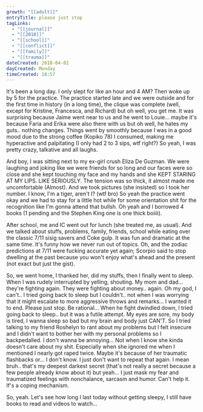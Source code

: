 ```yaml
---
growth: "[[adult]]"
entryTitle: please just stop
tagLinks:
  - "[[journal]]"
  - "[[2018]]"
  - "[[school]]"
  - "[[conflict]]"
  - "[[family]]"
  - "[[trauma]]"
dateCreated: 2018-04-02
dayCreated: Monday
timeCreated: 18:57
---
```

It's been a long day. I only slept for like an hour and 4 AM? Then woke up by 5 for the practice. The practice started late and we were outside and for the first time in history (in a long time), the clique was complete (well, except for Kristine, Francesca, and Richard) but oh well, you get me. It was surprising because Jaime went near to us and he went to Louie... maybe it's because Faria and Erika were also there with us but oh well, he hates my guts.. nothing changes. Things went by smoothly because I was in a good mood due to the strong coffee (Kopiko 78) I consumed, making me hyperactive and palpitating (I only had 2 to 3 sips, wtf right?) So yeah, I was pretty crazy, talkative and all laughs. 

And boy, I was sitting next to my ex-girl crush Eliza De Guzman. We were laughing and joking like we were friends for so long and our faces were so close and she kept touching my face and my hands and she KEPT STARING AT MY LIPS. LIKE SERIOUSLY. The tension was so thick, it almost made me uncomfortable (Almost). And we took pictures (she insisted) so I took her number. I know, I'm a tiger, aren't I? (wtf bro) So yeah the practice went okay and we had to stay for a little hot while for some orientation shit for the recognition like I'm gonna attend that bullsh. Oh yeah and I borrowed 4 books (1 pending and the Stephen King one is one thick boiiii). 

After school, me and IC went out for lunch (she treated me, as usual). And we talked about stuffs, problems, family, friends, school while eating over the classic 7/11 sisig savers and Coke gulp. It was fun and dramatic at the same time. It's funny how we never run out of topics. Oh, and the zodiac predictions at 7/11 were fucking accurate yet again; Scorpio said to stop dwelling at the past because you won't enjoy what's ahead and the present (not exact but just the gist). 

So, we went home, I thanked her, did my stuffs, then I finally went to sleep. When I was rudely interrupted by yelling, shouting. My mom and dad... they're fighting again. They were fighting about money.. again. Oh my god, I can't.. I tried going back to sleep but I couldn't.. not when I was worrying that it might escalate to more aggressive throws and remarks... I wanted it to end. Please just stop. Be rational... When he fight dwindled down, I tried going back to sleep.. but it was a futile attempt. My eyes are sore, my body is tired, I wanna sleep so bad but my brain and body just CAN'T. So I tried talking to my friend Roshelyn to rant about my problems but I felt insecure and I didn't want to bother her with my personal problems so I backpedalled. I don't wanna be annoying... Not when I know she kinda doesn't care about my shit. Especially when she ignored me when I mentioned I nearly got raped twice. Maybe it's because of her traumatic flashbacks or... I don't know. I just don't want to repeat that again. I mean bruh.. that's my deepest darkest secret (that's not really a secret because a few people already know about it) but yeah... I just mask my fear and traumatized feelings with nonchalance, sarcasm and humor. Can't help it. If's a coping mechanism. 

So, yeah. Let's see how long I last today without getting sleepy, I still have books to read and videos to watch...